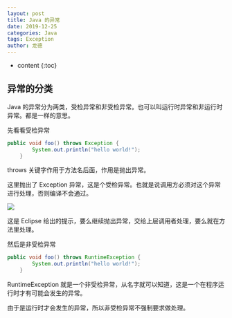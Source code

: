```yaml
---
layout: post
title: Java 的异常
date: 2019-12-25
categories: Java
tags: Exception
author: 龙德
---
```


* content
{:toc}

## 异常的分类

Java 的异常分为两类，受检异常和非受检异常。也可以叫运行时异常和非运行时异常。都是一样的意思。

先看看受检异常

```java
public void foo() throws Exception {
		System.out.println("hello world!");
	}
```

throws 关键字作用于方法名后面，作用是抛出异常。

这里抛出了 Exception 异常，这是个受检异常。也就是说调用方必须对这个异常进行处理，否则编译不会通过。

![](https://i.loli.net/2019/12/25/akEOvBxd5IXi8St.png)

这是 Eclipse 给出的提示，要么继续抛出异常，交给上层调用者处理，要么就在方法里处理。

然后是非受检异常

```java
public void foo() throws RuntimeException {
		System.out.println("hello world!");
	}
```

RuntimeException 就是一个非受检异常，从名字就可以知道，这是一个在程序运行时才有可能会发生的异常。

由于是运行时才会发生的异常，所以非受检异常不强制要求做处理。